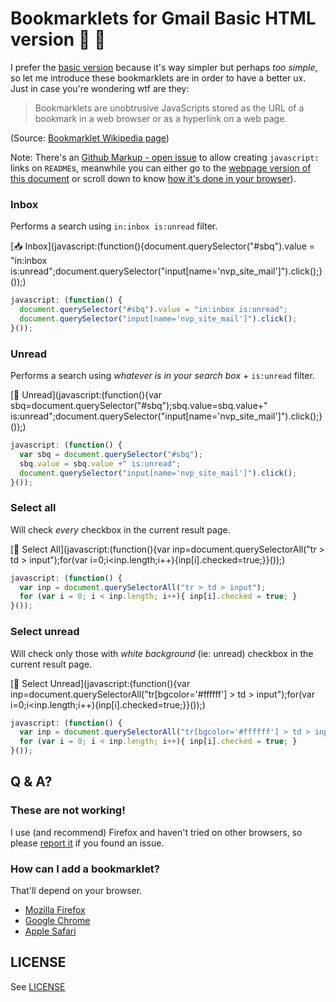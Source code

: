 # Bookmarklets for Gmail Basic HTML version :email: :dash:

I prefer the [basic version](https://mail.google.com/?ui=html) because it's way simpler but perhaps _too simple_, so let me introduce these bookmarklets are in order to have a better ux.  
Just in case you're wondering wtf are they:

> Bookmarklets are unobtrusive JavaScripts stored as the URL of a bookmark in a web browser or as a hyperlink on a web page.

(Source: [Bookmarklet Wikipedia page](https://en.wikipedia.org/wiki/Bookmarklet))

Note: There's an [Github Markup - open issue](https://github.com/github/markup/issues/79) to allow creating `javascript:` links on `README`s, meanwhile you can either go to the [webpage version of this document](https://cyberpunk.com.ar/gmail-basic-html-bookmarklets/) or scroll down to know [how it's done in your browser](https://cyberpunk.com.ar/gmail-basic-html-bookmarklets/#how-do-i)).

### Inbox

Performs a search using `in:inbox is:unread` filter.  

[📥 Inbox](javascript:(function(){document.querySelector("#sbq").value = "in:inbox is:unread";document.querySelector("input[name='nvp_site_mail']").click();}());)

```javascript
javascript: (function() {
  document.querySelector("#sbq").value = "in:inbox is:unread";
  document.querySelector("input[name='nvp_site_mail']").click();
}());
``` 

### Unread

Performs a search using _whatever is in your search box_ + `is:unread` filter.  

[📩 Unread](javascript:(function(){var sbq=document.querySelector("#sbq");sbq.value=sbq.value+" is:unread";document.querySelector("input[name='nvp_site_mail']").click();}());)

```javascript
javascript: (function() {
  var sbq = document.querySelector("#sbq");
  sbq.value = sbq.value +" is:unread";
  document.querySelector("input[name='nvp_site_mail']").click();
}());
``` 

### Select all

Will check _every_ checkbox in the current result page.

[📕 Select All](javascript:(function(){var inp=document.querySelectorAll("tr > td > input");for(var i=0;i<inp.length;i++){inp[i].checked=true;}}());)

```javascript
javascript: (function() {
  var inp = document.querySelectorAll("tr > td > input");
  for (var i = 0; i < inp.length; i++){ inp[i].checked = true; }
}());
``` 

### Select unread

Will check only those with _white background_ (ie: unread) checkbox in the current result page.

[📗 Select Unread](javascript:(function(){var inp=document.querySelectorAll("tr[bgcolor='#ffffff'] > td > input");for(var i=0;i<inp.length;i++){inp[i].checked=true;}}());)

```javascript
javascript: (function() {
  var inp = document.querySelectorAll("tr[bgcolor='#ffffff'] > td > input");
  for (var i = 0; i < inp.length; i++){ inp[i].checked = true; }
}());
``` 

## Q & A?

### These are not working! 

I use (and recommend) Firefox and haven't tried on other browsers, so please [report it](https://github.com/lvm/gmail-basic-html-bookmarklets/issues) if you found an issue.

### How can I add a bookmarklet?

That'll depend on your browser.

* [Mozilla Firefox](https://support.mozilla.org/en-US/kb/bookmarklets-perform-common-web-page-tasks)
* [Google Chrome](https://support.google.com/chrome/answer/188842?co=GENIE.Platform%3DDesktop&hl=en)
* [Apple Safari](https://support.apple.com/guide/safari/bookmark-webpages-that-you-want-to-revisit-ibrw1039/mac)


## LICENSE

See [LICENSE](LICENSE)
